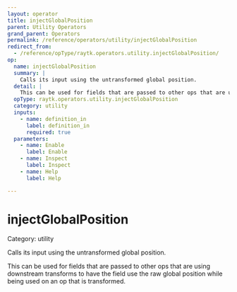 ```yaml
---
layout: operator
title: injectGlobalPosition
parent: Utility Operators
grand_parent: Operators
permalink: /reference/operators/utility/injectGlobalPosition
redirect_from:
  - /reference/opType/raytk.operators.utility.injectGlobalPosition/
op:
  name: injectGlobalPosition
  summary: |
    Calls its input using the untransformed global position.
  detail: |
    This can be used for fields that are passed to other ops that are using downstream transforms to have the field use the raw global position while being used on an op that is transformed.
  opType: raytk.operators.utility.injectGlobalPosition
  category: utility
  inputs:
    - name: definition_in
      label: definition_in
      required: true
  parameters:
    - name: Enable
      label: Enable
    - name: Inspect
      label: Inspect
    - name: Help
      label: Help

---
```


# injectGlobalPosition

Category: utility



Calls its input using the untransformed global position.

This can be used for fields that are passed to other ops that are using downstream transforms to have the field use the raw global position while being used on an op that is transformed.